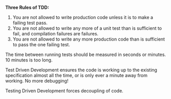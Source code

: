 **Three Rules of TDD:**

1) You are not allowed to write production code unless it is to make a failing test pass.
2) You are not allowed to write any more of a unit test than is sufficient to fail, and compilation failures are failures.
3) You are not allowed to write any more production code than is sufficient to pass the one failing test.

The time between running tests should be measured in seconds or minutes. 10 minutes is too long.

Test Driven Development ensures the code is working up to the existing specification almost all the time, or is only ever a minute away from working. No more debugging!

Testing Driven Development forces decoupling of code.
